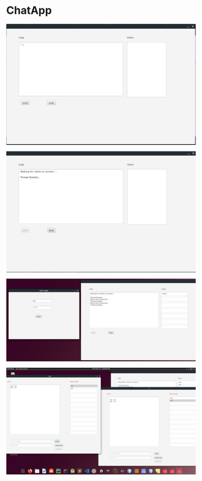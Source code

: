 # ChatApp
<p align="center">
<img src=https://github.com/TarunSaini063/ChatApp/blob/master/Screenshots/start1.png/>
</p>
<p align="center">
<img src="https://github.com/TarunSaini063/ChatApp/blob/master/Screenshots/start2.png"/>
</p>
<p align="center">
<img src=https://github.com/TarunSaini063/ChatApp/blob/master/Screenshots/start3.png/>
</p>
<p align="center">
<img src="https://github.com/TarunSaini063/ChatApp/blob/master/Screenshots/start4.png"/>
</p>

